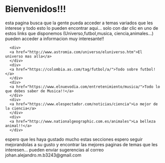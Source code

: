 <html>
  <head>
    <title>Conocimiento mas alla</title>
  </head>
  <body>
    <h1>Bienvenidos!!!</h1>
    <p>esta pagina busca que la gente pueda acceder a temas variados 
      que les interese y todo esto lo pueden encontrar aqui...
      solo con dar clic en uno de estos links que disponemos (Universo,futbol,musica,
      ciencia,animales...) pueden acceder a informacion muy interesante!!
    </p>
    
      <div>
      <a href="http://www.astromia.com/universo/eluniverso.htm">El universo mas alla</a>
      </div>
      <div>
      <a href="https://colombia.as.com/tag/futbol/a/">Todo sobre futbol!</a>
      </div>
      <div>
      <a href="https://www.elnuevodia.com/entretenimiento/musica/">Todo lo que debes saber de Musica!!</a>
      </div>
      <div>
      <a href="https://www.elespectador.com/noticias/ciencia">Lo mejor de la ciencia</a>
      </div>
      <div>
      <a href="http://www.nationalgeographic.com.es/animales">La belleza animal!!</a>
      </div>
   <p>espero que les haya gustado mucho estas secciones espero seguir mejorandolas a su gusto y encontrar
      las mejores paginas de temas que les interesen... pueden enviar sugerencias al correo
      johan.alejandro.m.b3243@gmail.com
  </P>
  
  </body>
</html>
  
  
